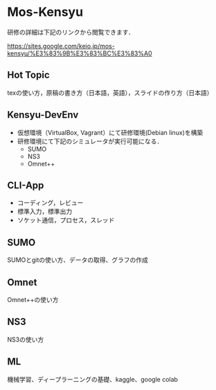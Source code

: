 # Mos-Kensyu

研修の詳細は下記のリンクから閲覧できます．

https://sites.google.com/keio.jp/mos-kensyu/%E3%83%9B%E3%83%BC%E3%83%A0

## Hot Topic
texの使い方，原稿の書き方（日本語，英語），スライドの作り方（日本語）

## Kensyu-DevEnv
- 仮想環境（VirtualBox, Vagrant）にて研修環境(Debian linux)を構築
- 研修環境にて下記のシミュレータが実行可能になる．
  - SUMO
  - NS3
  - Omnet++

## CLI-App
- コーディング，レビュー
- 標準入力，標準出力
- ソケット通信，プロセス，スレッド

## SUMO
SUMOとgitの使い方、データの取得、グラフの作成

## Omnet
Omnet++の使い方

## NS3
NS3の使い方

## ML
機械学習、ディープラーニングの基礎、kaggle、google colab

